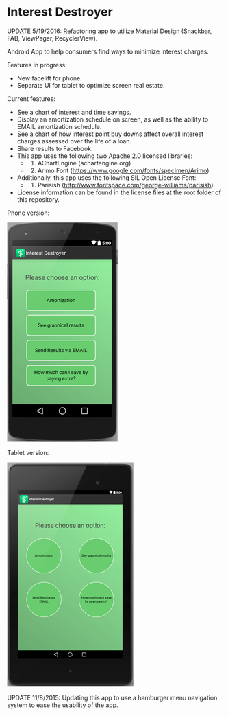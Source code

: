 # Interest Destroyer

UPDATE 5/19/2016: 
Refactoring app to utilize Material Design (Snackbar, FAB, ViewPager, RecyclerView).

Android App to help consumers find ways to minimize interest charges.

Features in progress:
- New facelift for phone.
- Separate UI for tablet to optimize screen real estate.

Current features:
- See a chart of interest and time savings.
- Display an amortization schedule on screen, as well as the ability to EMAIL amortization schedule.
- See a chart of how interest point buy downs affect overall interest charges assessed over the life of a loan.
- Share results to Facebook.
- This app uses the following two Apache 2.0 licensed libraries:
    - 1. AChartEngine (achartengine.org)
    - 2. Arimo Font (https://www.google.com/fonts/specimen/Arimo)
- Additionally, this app uses the following SIL Open License Font: 
    - 1. Parisish (http://www.fontspace.com/george-williams/parisish)
- License information can be found in the license files at the root folder of this repository.

Phone version:

![Phone Main Screen](https://github.com/azadibogolubov/InterestDestroyer/blob/master/Images/phoneScreen.png) 

Tablet version:

![Tablet Main Screen](https://github.com/azadibogolubov/InterestDestroyer/blob/master/Images/tabletScreen.png)

UPDATE 11/8/2015:
Updating this app to use a hamburger menu navigation system to ease the usability of the app.
